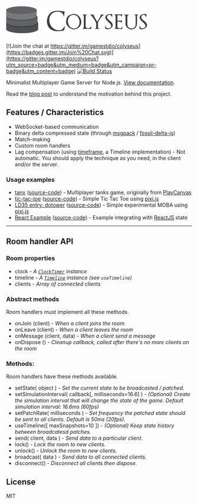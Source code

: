 # ![colyseus](examples/logo.png?raw=true)

[![Join the chat at https://gitter.im/gamestdio/colyseus](https://badges.gitter.im/Join%20Chat.svg)](https://gitter.im/gamestdio/colyseus?utm_source=badge&utm_medium=badge&utm_campaign=pr-badge&utm_content=badge)
[![Build Status](https://secure.travis-ci.org/gamestdio/colyseus.png?branch=master)](http://travis-ci.org/gamestdio/colyseus)

Minimalist Multiplayer Game Server for Node.js. [View documentation](https://github.com/gamestdio/colyseus/wiki).

Read the [blog post](https://medium.com/@endel/colyseus-minimalistic-mmo-game-server-for-node-js-a29fe1cebbfe) to understand the motivation behind this project.

## Features / Characteristics

- WebSocket-based communication
- Binary delta compressed state (through [msgpack](http://msgpack.org) / [fossil-delta-js](https://github.com/dchest/fossil-delta-js))
- Match-making
- Custom room handlers
- Lag compensation (using [timeframe](http://github.com/gamestdio/timeframe), a
  Timeline implementation) - Not automatic. You should apply the technique as you need, in the client and/or the server.

### Usage examples

- [tanx](https://playcanvas.com/project/367035/overview/tanxcolyseus) ([source-code](https://github.com/endel/tanx)) - Multiplayer tanks game, originally from [PlayCanvas](https://tanx.io/)
- [tic-tac-toe](https://tictactoe-colyseus.herokuapp.com) ([source-code](https://github.com/endel/tic-tac-toe)) - Simple Tic Tac Toe using [pixi.js](https://github.com/pixijs/pixi.js)
- [LD35 entry: dotower](http://ludumdare.com/compo/ludum-dare-35/?action=preview&uid=50958) ([source-code](https://github.com/endel/LD35)) - Simple experimental MOBA using [pixi.js](https://github.com/pixijs/pixi.js)
- [React Example](https://colyseus-react-example.herokuapp.com) ([source-code](https://github.com/endel/colyseus-react-example)) - Example integrating with [ReactJS](https://github.com/facebook/react) state

---

## Room handler API

### Room properties

- clock - *A [`ClockTimer`](https://github.com/gamestdio/clock-timer.js) instance*
- timeline - *A [`Timeline`](https://github.com/gamestdio/timeframe) instance (see `useTimeline`)*
- clients - *Array of connected clients*

### Abstract methods

Room handlers must implement all these methods.

- onJoin (client) - *When a client joins the room*
- onLeave (client) - *When a client leaves the room*
- onMessage (client, data) - *When a client send a message*
- onDispose () - *Cleanup callback, called after there's no more clients on the room*

### Methods:

Room handlers have these methods available.

- setState( object ) - *Set the current state to be broadcasted / patched.*
- setSimulationInterval( callback[, milliseconds=16.6] ) - *(Optional) Create the simulation interval that will change the state of the game. Default simulation interval: 16.6ms (60fps)*
- setPatchRate( milliseconds ) - *Set frequency the patched state should be sent to all clients. Default is 50ms (20fps).*
- useTimeline([ maxSnapshots=10 ]) - *(Optional) Keep state history between broadcatesd patches.*
- send( client, data ) - *Send data to a particular client.*
- lock() - *Lock the room to new clients.*
- unlock() - *Unlock the room to new clients.*
- broadcast( data ) - *Send data to all connected clients.*
- disconnect() - *Disconnect all clients then dispose.*


## License

MIT
